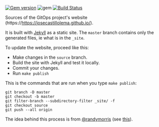 [![Gem version](https://img.shields.io/gem/v/bootstrap.svg)](https://rubygems.org/gems/bootstrap)
![gem](https://img.shields.io/badge/gem-2.2.0-blue)
[![Build Status](https://github.com/twbs/bootstrap/workflows/JS%20Tests/badge.svg?branch=master)](https://github.com/twbs/bootstrap/actions?query=workflow%3AJS+Tests+branch%3Amaster)

Sources of the GitOps project's website (https://https://josecastillolema.github.io/).

It is built with [Jekyll](http://jekyllrb.com/) as a static site.
The `master` branch contains only the generated files, ie what is in the `_site`.

To update the website, proceed like this:

* Make changes in the `source` branch.
* Build the site with Jekyll and test it locally.
* Commit your changes.
* Run `make publish`

This is the commands that are run when you type `make publish`:

```
git branch -D master
git checkout -b master
git filter-branch --subdirectory-filter _site/ -f
git checkout source
git push --all origin
```

The idea behind this process is from [@randymorris](https://github.com/randymorris)
(see [this](https://github.com/randymorris/randymorris.github.com/blob/source/README.md)).
